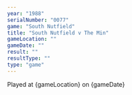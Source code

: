 ```yaml
---
year: "1988"
serialNumber: "0077" 
game: "South Nutfield"
title: "South Nutfield v The Min"
gameLocation: ""
gameDate: ""
result: ""
resultType: ""
type: "game"
---
```


Played at {gameLocation} on {gameDate} 